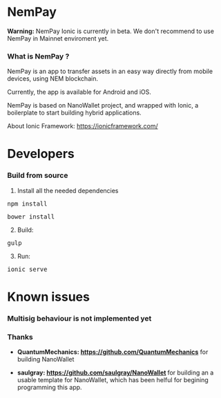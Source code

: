 # NemPay #

**Warning:** NemPay Ionic is currently in beta. We don't recommend to use NemPay in Mainnet enviroment yet.

### What is NemPay ? ###
NemPay is an app to transfer assets in an easy way directly from mobile devices, using NEM blockchain.

Currently, the app is available for Android and iOS.

NemPay is based on NanoWallet project, and wrapped with Ionic, a boilerplate to start building hybrid applications.

About Ionic Framework:
https://ionicframework.com/

# Developers #
### Build from source ###
1) Install all the needed dependencies
<pre>npm install</pre>
<pre>bower install</pre>

2) Build:
<pre>gulp</pre>

3) Run:
<pre>ionic serve</pre>


# Known issues #
### Multisig behaviour is not implemented yet ###


### Thanks ###
- <b>QuantumMechanics: https://github.com/QuantumMechanics</b>  for building NanoWallet

- <b>saulgray:  https://github.com/saulgray/NanoWallet  </b> for building an a usable template for NanoWallet, which has been helful for begining programming this app.